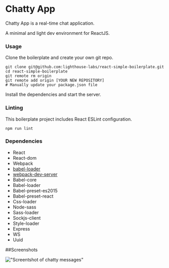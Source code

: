 # Chatty App

Chatty App is a real-time chat application.

A minimal and light dev environment for ReactJS.

### Usage

Clone the boilerplate and create your own git repo.

```
git clone git@github.com:lighthouse-labs/react-simple-boilerplate.git
cd react-simple-boilerplate
git remote rm origin
git remote add origin [YOUR NEW REPOSITORY]
# Manually update your package.json file
```

Install the dependencies and start the server.

### Linting

This boilerplate project includes React ESLint configuration.

```
npm run lint
```

### Dependencies

- React
- React-dom
- Webpack
- [babel-loader](https://github.com/babel/babel-loader)
- [webpack-dev-server](https://github.com/webpack/webpack-dev-server)
- Babel-core
- Babel-loader
- Babel-preset-es2015
- Babel-preset-react
- Css-loader
- Node-sass
- Sass-loader
- Sockjs-client
- Style-loader
- Express
- WS
- Uuid

##Screenshots

!["Screentshot of chatty messages"](https://github.com/gizemocak/react-simple-boilerplate/blob/b014f3056b6e068ed30702e02253f5be6ae7cb47/docs/color-change.png?raw=true)
